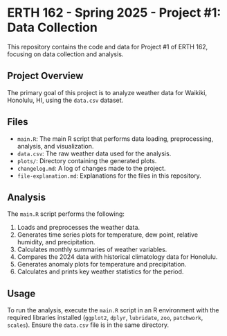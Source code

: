 # ERTH 162 - Spring 2025 - Project #1: Data Collection

This repository contains the code and data for Project #1 of ERTH 162, focusing on data collection and analysis.

## Project Overview

The primary goal of this project is to analyze weather data for Waikiki, Honolulu, HI, using the `data.csv` dataset.

## Files

*   `main.R`: The main R script that performs data loading, preprocessing, analysis, and visualization.
*   `data.csv`: The raw weather data used for the analysis.
*   `plots/`: Directory containing the generated plots.
*   `changelog.md`: A log of changes made to the project.
*   `file-explanation.md`: Explanations for the files in this repository.

## Analysis

The `main.R` script performs the following:

1.  Loads and preprocesses the weather data.
2.  Generates time series plots for temperature, dew point, relative humidity, and precipitation.
3.  Calculates monthly summaries of weather variables.
4.  Compares the 2024 data with historical climatology data for Honolulu.
5.  Generates anomaly plots for temperature and precipitation.
6.  Calculates and prints key weather statistics for the period.

## Usage

To run the analysis, execute the `main.R` script in an R environment with the required libraries installed (`ggplot2`, `dplyr`, `lubridate`, `zoo`, `patchwork`, `scales`). Ensure the `data.csv` file is in the same directory. 